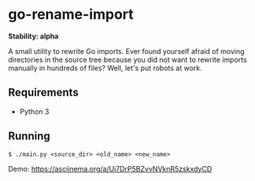 # go-rename-import

**Stability: alpha**

A small utility to rewrite Go imports. Ever found yourself afraid of moving directories in the source tree because you did not want to rewrite imports manually in hundreds of files? Well, let's put robots at work.

## Requirements

* Python 3

## Running

```
$ ./main.py <source_dir> <old_name> <new_name>
```

Demo: https://asciinema.org/a/Ui7DrP5BZvvNVknR5zskxdyCD
